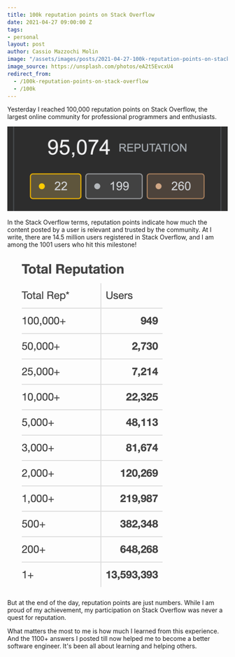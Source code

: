 ```yaml
---
title: 100k reputation points on Stack Overflow
date: 2021-04-27 09:00:00 Z
tags:
- personal
layout: post
author: Cassio Mazzochi Molin
image: "/assets/images/posts/2021-04-27-100k-reputation-points-on-stack-overflow/cover.jpg"
image_source: https://unsplash.com/photos/eA2t5EvcxU4
redirect_from:
  - /100k-reputation-points-on-stack-overflow
  - /100k
---
```


Yesterday I reached 100,000 reputation points on Stack Overflow, the largest online community for professional programmers and enthusiasts.

![100k](/assets/images/posts/2021-04-27-100k-reputation-points-on-stack-overflow/100k.png "100k")

In the Stack Overflow terms, reputation points indicate how much the content posted by a user is relevant and trusted by the community.
At I write, there are 14.5 million users registered in Stack Overflow, and I am among the 1001 users who hit this milestone!

![user-reputation](/assets/images/posts/2021-04-27-100k-reputation-points-on-stack-overflow/user-reputation.png "Users")

But at the end of the day, reputation points are just numbers. While I am proud of my achievement, my participation on Stack Overflow was never a quest for reputation.

What matters the most to me is how much I learned from this experience. And the 1100+ answers I posted till now helped me to become a better software engineer. It's been all about learning and helping others.